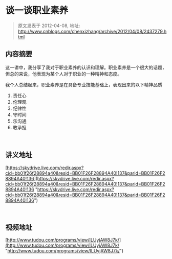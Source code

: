 # 谈一谈职业素养 
> 原文发表于 2012-04-08, 地址: http://www.cnblogs.com/chenxizhang/archive/2012/04/08/2437279.html 


内容摘要
----

 这一讲中，我分享了我对于职业素养的认识和理解。职业素养是一个很大的话题，但总的来说，他表现为某个人对于职业的一种精神和态度。

 我个人总结起来，职业素养是在具备专业技能基础上，表现出来的以下精神品质

 1. 责任心
2. 伦理观
3. 纪律性
4. 守时间
5. 乐沟通
6. 敢承担

  

 讲义地址
----

 [https://skydrive.live.com/redir.aspx?cid=bb01f26f28894a40&resid=BB01F26F28894A40!137&parid=BB01F26F28894A40!136](https://skydrive.live.com/redir.aspx?cid=bb01f26f28894a40&resid=BB01F26F28894A40!137&parid=BB01F26F28894A40!136 "https://skydrive.live.com/redir.aspx?cid=bb01f26f28894a40&resid=BB01F26F28894A40!137&parid=BB01F26F28894A40!136")

  

 视频地址
----

 [http://www.tudou.com/programs/view/ILUyjAW8J7k/](http://www.tudou.com/programs/view/ILUyjAW8J7k/ "http://www.tudou.com/programs/view/ILUyjAW8J7k/")

 